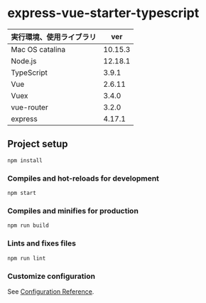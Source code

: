 # express-vue-starter-typescript

|実行環境、使用ライブラリ|ver|
|---|---|
|Mac OS catalina|10.15.3|
|Node.js|12.18.1|
|TypeScript|3.9.1|
|Vue|2.6.11|
|Vuex|3.4.0|
|vue-router|3.2.0|
|express|4.17.1|

## Project setup
```
npm install
```

### Compiles and hot-reloads for development
```
npm start
```

### Compiles and minifies for production
```
npm run build
```

### Lints and fixes files
```
npm run lint
```

### Customize configuration
See [Configuration Reference](https://cli.vuejs.org/config/).
